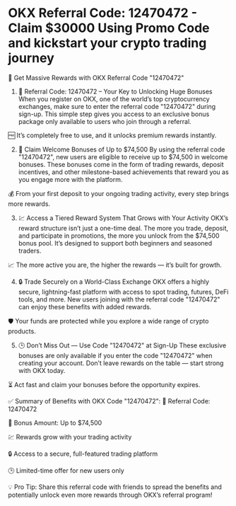 # OKX Referral Code: 12470472 - Claim $30000 Using Promo Code and kickstart your crypto trading journey
🎉 Get Massive Rewards with OKX Referral Code "12470472"
1. 🧾 Referral Code: 12470472 – Your Key to Unlocking Huge Bonuses
When you register on OKX, one of the world’s top cryptocurrency exchanges, make sure to enter the referral code "12470472" during sign-up. This simple step gives you access to an exclusive bonus package only available to users who join through a referral.

🆓 It’s completely free to use, and it unlocks premium rewards instantly.

2. 🎁 Claim Welcome Bonuses of Up to $74,500
By using the referral code "12470472", new users are eligible to receive up to $74,500 in welcome bonuses. These bonuses come in the form of trading rewards, deposit incentives, and other milestone-based achievements that reward you as you engage more with the platform.

💰 From your first deposit to your ongoing trading activity, every step brings more rewards.

3. 💹 Access a Tiered Reward System That Grows with Your Activity
OKX’s reward structure isn’t just a one-time deal. The more you trade, deposit, and participate in promotions, the more you unlock from the $74,500 bonus pool. It’s designed to support both beginners and seasoned traders.

📈 The more active you are, the higher the rewards — it’s built for growth.

4. 🔒 Trade Securely on a World-Class Exchange
OKX offers a highly secure, lightning-fast platform with access to spot trading, futures, DeFi tools, and more. New users joining with the referral code "12470472" can enjoy these benefits with added rewards.

🛡️ Your funds are protected while you explore a wide range of crypto products.

5. 🕒 Don’t Miss Out — Use Code "12470472" at Sign-Up
These exclusive bonuses are only available if you enter the code "12470472" when creating your account. Don’t leave rewards on the table — start strong with OKX today.

⏳ Act fast and claim your bonuses before the opportunity expires.

✅ Summary of Benefits with OKX Code "12470472":
🧾 Referral Code: 12470472

🎁 Bonus Amount: Up to $74,500

💹 Rewards grow with your trading activity

🔒 Access to a secure, full-featured trading platform

🕒 Limited-time offer for new users only

💡 Pro Tip: Share this referral code with friends to spread the benefits and potentially unlock even more rewards through OKX’s referral program!
